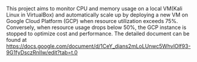This project aims to monitor CPU and memory usage on a local VM(Kali Linux in VirtualBox) and automatically scale up by deploying a new VM on Google Cloud Platform (GCP) when resource utilization exceeds 75%. Conversely, when resource usage drops below 50%, the GCP instance is stopped to optimize cost and performance.
The detailed document can be found at https://docs.google.com/document/d/1CeY_dians2mLoLUnwc5WhvlOlf93-9G1fyDsczRnlIw/edit?tab=t.0
